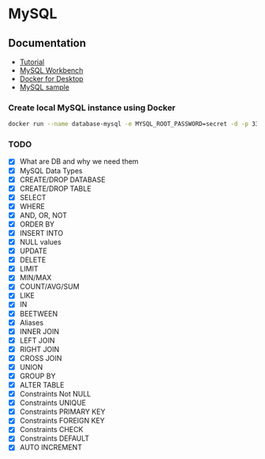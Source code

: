 # MySQL

## Documentation

- [Tutorial](https://www.w3schools.com/mysql/default.asp)
- [MySQL Workbench](https://dev.mysql.com/downloads/workbench/)
- [Docker for Desktop](https://www.docker.com/products/docker-desktop)
- [MySQL sample](https://www.mysqltutorial.org/mysql-sample-database.aspx)

### Create local MySQL instance using Docker

```bash
docker run --name database-mysql -e MYSQL_ROOT_PASSWORD=secret -d -p 3306:3306 mysql:8.0
```

### TODO

- [x] What are DB and why we need them
- [x] MySQL Data Types
- [x] CREATE/DROP DATABASE
- [x] CREATE/DROP TABLE
- [x] SELECT
- [x] WHERE
- [x] AND, OR, NOT
- [x] ORDER BY
- [x] INSERT INTO
- [x] NULL values
- [x] UPDATE
- [x] DELETE
- [x] LIMIT
- [x] MIN/MAX
- [x] COUNT/AVG/SUM
- [x] LIKE
- [x] IN
- [x] BEETWEEN
- [x] Aliases
- [x] INNER JOIN
- [x] LEFT JOIN
- [x] RIGHT JOIN
- [x] CROSS JOIN
- [x] UNION
- [x] GROUP BY
- [x] ALTER TABLE
- [x] Constraints Not NULL
- [x] Constraints UNIQUE 
- [x] Constraints PRIMARY KEY
- [x] Constraints FOREIGN KEY
- [x] Constraints CHECK
- [x] Constraints DEFAULT
- [x] AUTO INCREMENT